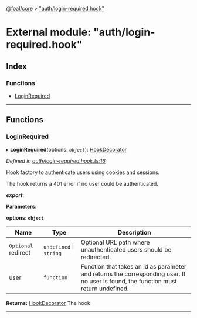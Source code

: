[@foal/core](../README.md) > ["auth/login-required.hook"](../modules/_auth_login_required_hook_.md)

# External module: "auth/login-required.hook"

## Index

### Functions

* [LoginRequired](_auth_login_required_hook_.md#loginrequired)

---

## Functions

<a id="loginrequired"></a>

###  LoginRequired

▸ **LoginRequired**(options: *`object`*): [HookDecorator](_core_hooks_.md#hookdecorator)

*Defined in [auth/login-required.hook.ts:16](https://github.com/FoalTS/foal/blob/cf326d07/packages/core/src/auth/login-required.hook.ts#L16)*

Hook factory to authenticate users using cookies and sessions.

The hook returns a 401 error if no user could be authenticated.

*__export__*: 

**Parameters:**

**options: `object`**

| Name | Type | Description |
| ------ | ------ | ------ |
| `Optional` redirect | `undefined` \| `string` |  Optional URL path where unauthenticated users should be redirected. |
| user | `function` |  Function that takes an id as parameter and returns the corresponding user. If no user is found, the function must return undefined. |

**Returns:** [HookDecorator](_core_hooks_.md#hookdecorator)
The hook

___

